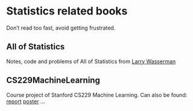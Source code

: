 # Statistics related books
Don’t read too fast, avoid getting frustrated.

## All of Statistics
Notes, code and problems of All of Statistics from [Larry Wasserman](http://www.stat.cmu.edu/~larry/)

## CS229MachineLearning
Course project of Stanford CS229 Machine Learning. Can also be found:  
[report](http://cs229.stanford.edu/proj2018/report/184.pdf) 
[poster](http://cs229.stanford.edu/proj2018/poster/184.pdf)
...
